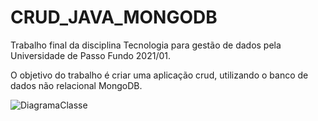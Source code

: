 # CRUD_JAVA_MONGODB

Trabalho final da disciplina Tecnologia para gestão de dados pela Universidade de Passo Fundo 2021/01.

O objetivo do trabalho é criar uma aplicação crud, utilizando o banco de dados não relacional MongoDB.

![DiagramaClasse](https://user-images.githubusercontent.com/62775299/121960211-2bb5d200-cd3c-11eb-8ede-9e2147446dfa.png)
